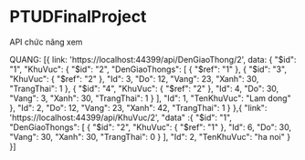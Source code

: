 # PTUDFinalProject

API chức năng xem

QUANG: [{
  link: 'https://localhost:44399/api/DenGiaoThong/2',
  data: {
    "$id": "1",
    "KhuVuc": {
      "$id": "2",
      "DenGiaoThongs": [
        {
          "$ref": "1"
        },
        {
          "$id": "3",
          "KhuVuc": {
            "$ref": "2"
          },
          "Id": 3,
          "Do": 12,
          "Vang": 23,
          "Xanh": 30,
          "TrangThai": 1
        },
        {
          "$id": "4",
          "KhuVuc": {
            "$ref": "2"
          },
          "Id": 4,
          "Do": 30,
          "Vang": 3,
          "Xanh": 30,
          "TrangThai": 1
        }
      ],
      "Id": 1,
      "TenKhuVuc": "Lam dong"
    },
    "Id": 2,
    "Do": 12,
    "Vang": 23,
    "Xanh": 42,
    "TrangThai": 1
  }
},{
  "link": 'https://localhost:44399/api/KhuVuc/2',
  "data" :{
    "$id": "1",
    "DenGiaoThongs": [
      {
        "$id": "2",
        "KhuVuc": {
          "$ref": "1"
        },
        "Id": 6,
        "Do": 30,
        "Vang": 30,
        "Xanh": 30,
        "TrangThai": 0
      }
    ],
    "Id": 2,
    "TenKhuVuc": "ha noi"
  }
}]

